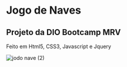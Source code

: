 # Jogo de Naves

## Projeto da DIO Bootcamp MRV

Feito em Html5, CSS3, Javascript e Jquery 

![jodo nave (2)](https://user-images.githubusercontent.com/88461178/151190603-588bade1-681f-4bd6-ab15-27d27c56f9f1.PNG)


